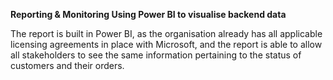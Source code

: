 **Reporting & Monitoring Using Power BI to visualise backend data**

The report is built in Power BI, as the organisation already has all applicable licensing agreements in place with Microsoft, and the report is able to allow all stakeholders to see the same information pertaining to the status of customers and their orders. 
